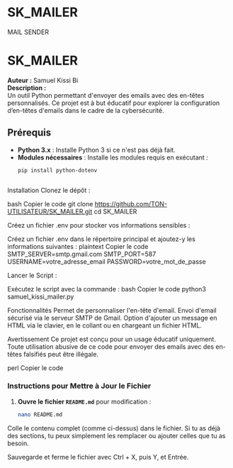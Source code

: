 # SK_MAILER
MAIL SENDER

# SK_MAILER

**Auteur :** Samuel Kissi Bi  
**Description :**  
Un outil Python permettant d'envoyer des emails avec des en-têtes personnalisés. Ce projet est à but éducatif pour explorer la configuration d’en-têtes d'emails dans le cadre de la cybersécurité.

## Prérequis

- **Python 3.x** : Installe Python 3 si ce n'est pas déjà fait.
- **Modules nécessaires** : Installe les modules requis en exécutant :
  ```bash
  pip install python-dotenv



Installation
Clonez le dépôt :

bash
Copier le code
git clone https://github.com/TON-UTILISATEUR/SK_MAILER.git
cd SK_MAILER



Créez un fichier .env pour stocker vos informations sensibles :

Créez un fichier .env dans le répertoire principal et ajoutez-y les informations suivantes :
plaintext
Copier le code
SMTP_SERVER=smtp.gmail.com
SMTP_PORT=587
USERNAME=votre_adresse_email
PASSWORD=votre_mot_de_passe





Lancer le Script :

Exécutez le script avec la commande :
bash
Copier le code
python3 samuel_kissi_mailer.py




Fonctionnalités
Permet de personnaliser l'en-tête d'email.
Envoi d'email sécurisé via le serveur SMTP de Gmail.
Option d'ajouter un message en HTML via le clavier, en le collant ou en chargeant un fichier HTML.




Avertissement
Ce projet est conçu pour un usage éducatif uniquement. Toute utilisation abusive de ce code pour envoyer des emails avec des en-têtes falsifiés peut être illégale.

perl
Copier le code

### Instructions pour Mettre à Jour le Fichier

1. **Ouvre le fichier `README.md`** pour modification :

   ```bash
   nano README.md
Colle le contenu complet (comme ci-dessus) dans le fichier. Si tu as déjà des sections, tu peux simplement les remplacer ou ajouter celles que tu as besoin.

Sauvegarde et ferme le fichier avec Ctrl + X, puis Y, et Entrée.



